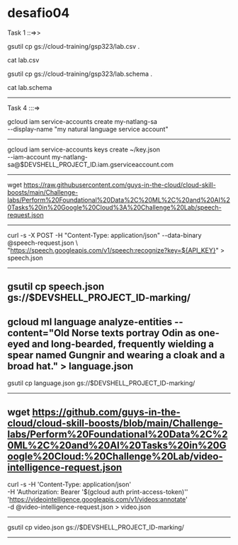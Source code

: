 # desafio04

Task 1 ::=>>

gsutil cp gs://cloud-training/gsp323/lab.csv .

cat lab.csv

gsutil cp gs://cloud-training/gsp323/lab.schema .

cat lab.schema

---------------------------------------------------------------------------------------------------------------------------------------------------------------

Task 4 :::=>

gcloud iam service-accounts create my-natlang-sa \
  --display-name "my natural language service account"
  
---------------------------------------------------------------------------------------------------------------------------------------------------------------


gcloud iam service-accounts keys create ~/key.json \
  --iam-account my-natlang-sa@$DEVSHELL_PROJECT_ID.iam.gserviceaccount.com
  
  
---------------------------------------------------------------------------------------------------------------------------------------------------------------
 
 wget https://raw.githubusercontent.com/guys-in-the-cloud/cloud-skill-boosts/main/Challenge-labs/Perform%20Foundational%20Data%2C%20ML%2C%20and%20AI%20Tasks%20in%20Google%20Cloud%3A%20Challenge%20Lab/speech-request.json

---------------------------------------------------------------------------------------------------------------------------------------------------------------

curl -s -X POST -H "Content-Type: application/json" --data-binary @speech-request.json \ 
"https://speech.googleapis.com/v1/speech:recognize?key=${API_KEY}" > speech.json

---------------------------------------------------------------------------------------------------------------------------------------------------------------

gsutil cp speech.json gs://$DEVSHELL_PROJECT_ID-marking/<changefilename>
---------------------------------------------------------------------------------------------------------------------------------------------------------------

gcloud ml language analyze-entities --content="Old Norse texts portray Odin as one-eyed and long-bearded, frequently wielding a spear named Gungnir and wearing a cloak and a broad hat." > language.json
---------------------------------------------------------------------------------------------------------------------------------------------------------------

gsutil cp language.json gs://$DEVSHELL_PROJECT_ID-marking/<changefilename>

---------------------------------------------------------------------------------------------------------------------------------------------------------------

wget https://github.com/guys-in-the-cloud/cloud-skill-boosts/blob/main/Challenge-labs/Perform%20Foundational%20Data%2C%20ML%2C%20and%20AI%20Tasks%20in%20Google%20Cloud:%20Challenge%20Lab/video-intelligence-request.json
---------------------------------------------------------------------------------------------------------------------------------------------------------------


curl -s -H 'Content-Type: application/json' \
    -H 'Authorization: Bearer '$(gcloud auth print-access-token)'' \
    'https://videointelligence.googleapis.com/v1/videos:annotate' \
    -d @video-intelligence-request.json  > video.json
    
---------------------------------------------------------------------------------------------------------------------------------------------------------------

    
 gsutil cp video.json gs://$DEVSHELL_PROJECT_ID-marking/<changefilename> 


---------------------------------------------------------------------------------------------------------------------------------------------------------------
